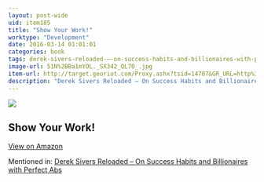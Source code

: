```yaml
---
layout: post-wide
uid: item185
title: "Show Your Work!"
worktype: "Development"
date: 2016-03-14 01:01:01
categories: book
tags: derek-sivers-reloaded-–-on-success-habits-and-billionaires-with-perfect-abs
image-url: 51N%2BBa1mYOL._SX342_QL70_.jpg
item-url: http://target.georiot.com/Proxy.ashx?tsid=14707&GR_URL=http%3A%2F%2Fwww.amazon.com%2FShow-Your-Work-Creativity-Discovered-ebook%2Fdp%2FB00GU2RGGI%2F
description: "Derek Sivers Reloaded – On Success Habits and Billionaires with Perfect Abs"
---
```

<a href="http://target.georiot.com/Proxy.ashx?tsid=14707&GR_URL=http%3A%2F%2Fwww.amazon.com%2FShow-Your-Work-Creativity-Discovered-ebook%2Fdp%2FB00GU2RGGI%2F" target="blank"><img src="../../../../img/thumbs/51N%2BBa1mYOL._SX342_QL70_.jpg" class="prod-img"></a>
<h2>Show Your Work!</h2>
<p><a class="btn btn-primary" href="http://target.georiot.com/Proxy.ashx?tsid=14707&GR_URL=http%3A%2F%2Fwww.amazon.com%2FShow-Your-Work-Creativity-Discovered-ebook%2Fdp%2FB00GU2RGGI%2F" target="blank">View on Amazon</a><p>
<p>Mentioned in: <a href="http://fourhourworkweek.com/2015/12/28/derek-sivers-reloaded-on-success-habits-and-billionaires-with-perfect-abs/" target="blank">Derek Sivers Reloaded – On Success Habits and Billionaires with Perfect Abs</a></p>
